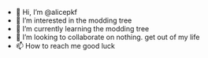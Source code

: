 - 👋 Hi, I’m @alicepkf
- 👀 I’m interested in the modding tree
- 🌱 I’m currently learning the modding tree
- 💞️ I’m looking to collaborate on nothing. get out of my life
- 📫 How to reach me       good luck

<!---
alicepkf/alicepkf is a ✨ special ✨ repository because its `README.md` (this file) appears on your GitHub profile.
You can click the Preview link to take a look at your changes.
--->
